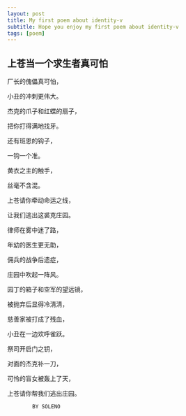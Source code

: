 ```yaml
---
layout: post
title: My first poem about identity-v
subtitle: Hope you enjoy my first poem about identity-v
tags: [poem]
---
```



## 上苍当一个求生者真可怕

厂长的傀儡真可怕，

小丑的冲刺更伟大。

杰克的爪子和红蝶的扇子，

把你打得满地找牙。

还有班恩的钩子，

一钩一个准。

黄衣之主的触手，

丝毫不含混。

上苍请你牵动命运之线，

让我们逃出这裘克庄园。

律师在雾中迷了路，

年幼的医生更无助，

佣兵的战争后遗症，

庄园中吹起一阵风。

园丁的箱子和空军的望远镜，

被抛弃后显得冷清清，

慈善家被打成了残血，

小丑在一边欢呼雀跃。

祭司开启门之钥，

对面的杰克补一刀，

可怜的盲女被轰上了天，

上苍请你帮我们逃出庄园。

            BY SOLENO
